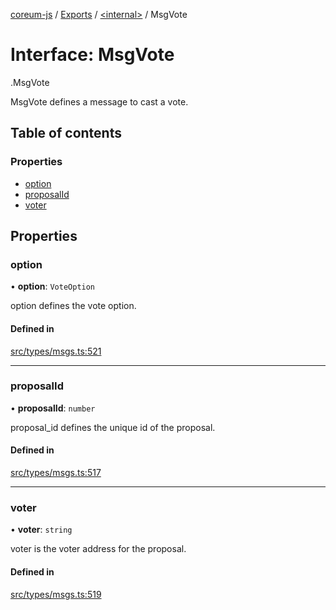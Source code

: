 [coreum-js](../README.md) / [Exports](../modules.md) / [<internal\>](../modules/internal_.md) / MsgVote

# Interface: MsgVote

[<internal>](../modules/internal_.md).MsgVote

MsgVote defines a message to cast a vote.

## Table of contents

### Properties

- [option](internal_.MsgVote.md#option)
- [proposalId](internal_.MsgVote.md#proposalid)
- [voter](internal_.MsgVote.md#voter)

## Properties

### option

• **option**: `VoteOption`

option defines the vote option.

#### Defined in

[src/types/msgs.ts:521](https://github.com/PulsaraIO/coreum-js/blob/64a1208/src/types/msgs.ts#L521)

___

### proposalId

• **proposalId**: `number`

proposal_id defines the unique id of the proposal.

#### Defined in

[src/types/msgs.ts:517](https://github.com/PulsaraIO/coreum-js/blob/64a1208/src/types/msgs.ts#L517)

___

### voter

• **voter**: `string`

voter is the voter address for the proposal.

#### Defined in

[src/types/msgs.ts:519](https://github.com/PulsaraIO/coreum-js/blob/64a1208/src/types/msgs.ts#L519)

